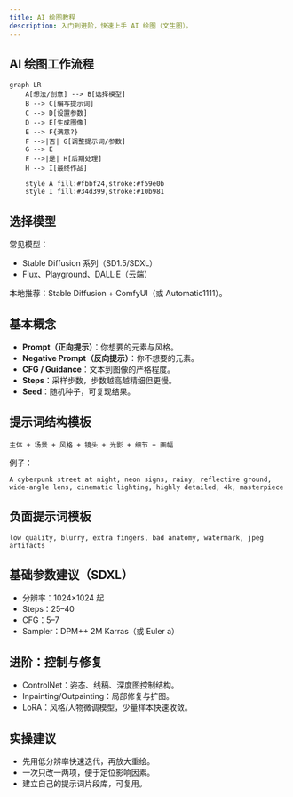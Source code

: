 ```yaml
---
title: AI 绘图教程
description: 入门到进阶，快速上手 AI 绘图（文生图）。
---
```


## AI 绘图工作流程

```mermaid
graph LR
    A[想法/创意] --> B[选择模型]
    B --> C[编写提示词]
    C --> D[设置参数]
    D --> E[生成图像]
    E --> F{满意?}
    F -->|否| G[调整提示词/参数]
    G --> E
    F -->|是| H[后期处理]
    H --> I[最终作品]
    
    style A fill:#fbbf24,stroke:#f59e0b
    style I fill:#34d399,stroke:#10b981
```

## 选择模型

常见模型：

- Stable Diffusion 系列（SD1.5/SDXL）
- Flux、Playground、DALL·E（云端）

本地推荐：Stable Diffusion + ComfyUI（或 Automatic1111）。

## 基本概念

- **Prompt（正向提示）**：你想要的元素与风格。
- **Negative Prompt（反向提示）**：你不想要的元素。
- **CFG / Guidance**：文本到图像的严格程度。
- **Steps**：采样步数，步数越高越精细但更慢。
- **Seed**：随机种子，可复现结果。

## 提示词结构模板

```
主体 + 场景 + 风格 + 镜头 + 光影 + 细节 + 画幅
```

例子：

```
A cyberpunk street at night, neon signs, rainy, reflective ground,
wide-angle lens, cinematic lighting, highly detailed, 4k, masterpiece
```

## 负面提示词模板

```
low quality, blurry, extra fingers, bad anatomy, watermark, jpeg artifacts
```

## 基础参数建议（SDXL）

- 分辨率：1024×1024 起
- Steps：25–40
- CFG：5–7
- Sampler：DPM++ 2M Karras（或 Euler a）

## 进阶：控制与修复

- ControlNet：姿态、线稿、深度图控制结构。
- Inpainting/Outpainting：局部修复与扩图。
- LoRA：风格/人物微调模型，少量样本快速收敛。

## 实操建议

- 先用低分辨率快速迭代，再放大重绘。
- 一次只改一两项，便于定位影响因素。
- 建立自己的提示词片段库，可复用。
